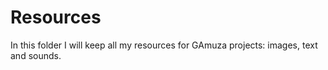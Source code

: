 # **Resources**

In this folder I will keep all my resources for GAmuza projects: images, text and sounds.

